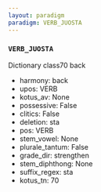 ```yaml
---
layout: paradigm
paradigm: VERB_JUOSTA
---
```

### ` VERB_JUOSTA `

Dictionary class70 back
* harmony: back
* upos: VERB
* kotus_av: None
* possessive: False
* clitics: False
* deletion: sta
* pos: VERB
* stem_vowel: None
* plurale_tantum: False
* grade_dir: strengthen
* stem_diphthong: None
* suffix_regex: sta
* kotus_tn: 70
